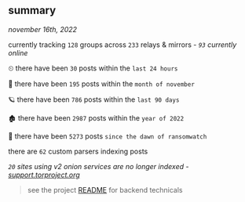 
## summary
_november 16th, 2022_

currently tracking `128` groups across `233` relays & mirrors - _`93` currently online_

⏲ there have been `30` posts within the `last 24 hours`

🦈 there have been `195` posts within the `month of november`

🪐 there have been `786` posts within the `last 90 days`

🏚 there have been `2987` posts within the `year of 2022`

🦕 there have been `5273` posts `since the dawn of ransomwatch`

there are `62` custom parsers indexing posts

_`20` sites using v2 onion services are no longer indexed - [support.torproject.org](https://support.torproject.org/onionservices/v2-deprecation/)_

> see the project [README](https://github.com/joshhighet/ransomwatch#ransomwatch--) for backend technicals
